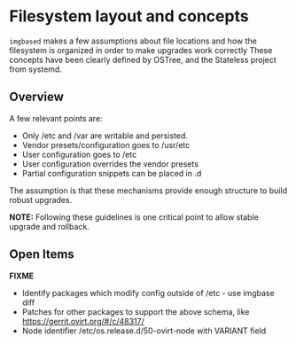 # Filesystem layout and concepts


`imgbased` makes a few assumptions about file locations and how the filesystem
is organized in order to make upgrades work correctly
These concepts have been clearly defined by OSTree, and the Stateless project
from systemd.

## Overview

A few relevant points are:

- Only /etc and /var are writable and persisted.
- Vendor presets/configuration goes to /usr/etc
- User configuration goes to /etc
- User configuration overrides the vendor presets
- Partial configuration snippets can be placed in <conf>.d

The assumption is that these mechanisms provide enough structure to build
robust upgrades.

**NOTE:** Following these guidelines is one critical point to allow stable
upgrade and rollback.

## Open Items

**FIXME**

- Identify packages which modify config outside of /etc - use imgbase diff
- Patches for other packages to support the above schema,
  like https://gerrit.ovirt.org/#/c/48317/
- Node identifier /etc/os.release.d/50-ovirt-node with VARIANT field
